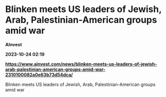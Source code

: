 # Blinken meets US leaders of Jewish, Arab, Palestinian-American groups amid war
**AInvest**

**2023-10-24 02:19**

**https://www.ainvest.com/news/blinken-meets-us-leaders-of-jewish-arab-palestinian-american-groups-amid-war-2310100082a0e63b73d54dca/**

Blinken meets US leaders of Jewish, Arab, Palestinian-American groups amid war